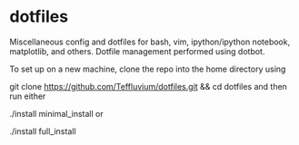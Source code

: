 # dotfiles

Miscellaneous config and dotfiles for bash, vim, ipython/ipython notebook, matplotlib, and others. Dotfile management performed using dotbot.

To set up on a new machine, clone the repo into the home directory using

git clone https://github.com/Teffluvium/dotfiles.git && cd dotfiles
and then run either

./install minimal_install
or

./install full_install
